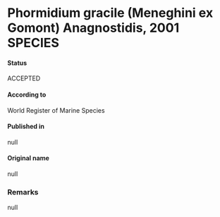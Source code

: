 # Phormidium gracile (Meneghini ex Gomont) Anagnostidis, 2001 SPECIES

#### Status
ACCEPTED

#### According to
World Register of Marine Species

#### Published in
null

#### Original name
null

### Remarks
null